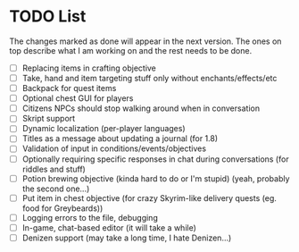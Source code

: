 # TODO List

The changes marked as done will appear in the next version. The ones on top describe what I am working on and the rest needs to be done.

* [ ] Replacing items in crafting objective
* [ ] Take, hand and item targeting stuff only without enchants/effects/etc
* [ ] Backpack for quest items
* [ ] Optional chest GUI for players
* [ ] Citizens NPCs should stop walking around when in conversation
* [ ] Skript support
* [ ] Dynamic localization (per-player languages)
* [ ] Titles as a message about updating a journal (for 1.8)
* [ ] Validation of input in conditions/events/objectives
* [ ] Optionally requiring specific responses in chat during conversations (for riddles and stuff)
* [ ] Potion brewing objective (kinda hard to do or I'm stupid) (yeah, probably the second one...)
* [ ] Put item in chest objective (for crazy Skyrim-like delivery quests (eg. food for Greybeards))
* [ ] Logging errors to the file, debugging
* [ ] In-game, chat-based editor (it will take a while)
* [ ] Denizen support (may take a long time, I hate Denizen...)
